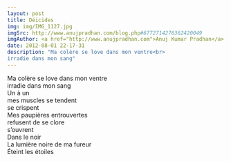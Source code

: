 ```yaml
---
layout: post
title: Déicides
img: img/IMG_1127.jpg
imgSrc: http://www.anujpradhan.com/blog.php#6772714276362420049
imgAuthor: <a href="http://www.anujpradhan.com">Anuj Kumar Pradhan</a>
date: 2012-08-01 22-17-31
description: "Ma colère se love dans mon ventre<br>
irradie dans mon sang"
---
```

Ma colère se love dans mon ventre<br>
irradie dans mon sang<br>
Un à un<br>
mes muscles se tendent<br>
se crispent<br>
Mes paupières entrouvertes<br>
refusent de se clore<br>
s’ouvrent<br>
Dans le noir<br>
La lumière noire de ma fureur<br>
Éteint les étoiles

